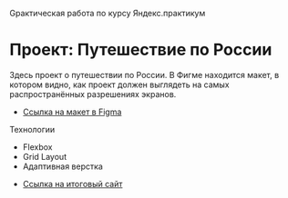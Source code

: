 Gрактическая работа по курсу Яндекс.практикум
# Проект: Путешествие по России

Здесь проект о путешествии по России.
В Фигме находится макет, в котором видно, как проект должен выглядеть на самых распространённых разрешениях экранов.

* [Ссылка на макет в Figma](https://www.figma.com/file/5S2WSbEFL6awjVWJ0NWL8Q/Sprint-3_-Russia-_-desktop-mobile?node-id=28503%3A0)

Технологии

- Flexbox
- Grid Layout
- Адаптивная верстка

* [Ссылка на итоговый сайт](https://kate9611.github.io/russian-travel/)
